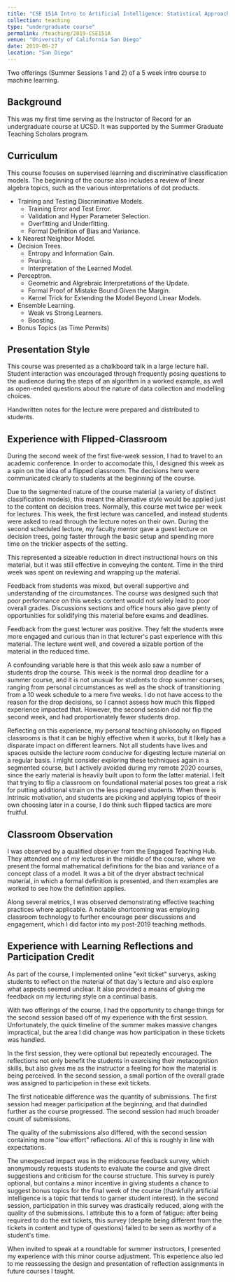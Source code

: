 ```yaml
---
title: "CSE 151A Intro to Artificial Intelligence: Statistical Approaches"
collection: teaching
type: "undergraduate course"
permalink: /teaching/2019-CSE151A
venue: "University of California San Diego"
date: 2019-06-27
location: "San Diego"
---
```


Two offerings (Summer Sessions 1 and 2) of a 5 week intro course to machine learning.

## Background

This was my first time serving as the Instructor of Record for an undergraduate course at UCSD. It was supported by the Summer Graduate Teaching Scholars program.

## Curriculum

This course focuses on supervised learning and discriminative classification models. The beginning of the course also includes a review of linear algebra topics, such as the various interpretations of dot products.

* Training and Testing Discriminative Models.
    * Training Error and Test Error.
    * Validation and Hyper Parameter Selection.
    * Overfitting and Underfitting.
    * Formal Definition of Bias and Variance.
* k Nearest Neighbor Model.
* Decision Trees.
    * Entropy and Information Gain.
    * Pruning.
    * Interpretation of the Learned Model.
* Perceptron.
    * Geometric and Algrebraic Interpretations of the Update.
    * Formal Proof of Mistake Bound Given the Margin.
    * Kernel Trick for Extending the Model Beyond Linear Models.
* Ensemble Learning.
    * Weak vs Strong Learners.
    * Boosting.
* Bonus Topics (as Time Permits)
    

## Presentation Style

This course was presented as a chalkboard talk in a large lecture hall. Student interaction was encouraged through frequently posing questions to the audience during the steps of an algorithm in a worked example, as well as open-ended questions about the nature of data collection and modelling choices.

Handwritten notes for the lecture were prepared and distributed to students.

## Experience with Flipped-Classroom

During the second week of the first five-week session, I had to travel to an academic conference. In order to accomodate this, I designed this week as a spin on the idea of a flipped classroom. The decisions here were communicated clearly to students at the beginning of the course.

Due to the segmented nature of the course material (a variety of distinct classification models), this meant the alternative style would be applied just to the content on decision trees. Normally, this course met twice per week for lectures. This week, the first lecture was cancelled, and instead students were asked to read through the lecture notes on their own. During the second scheduled lecture, my faculty mentor gave a guest lecture on decision trees, going faster through the basic setup and spending more time on the trickier aspects of the setting. 

This represented a sizeable reduction in direct instructional hours on this material, but it was still effective in conveying the content. Time in the third week was spent on reviewing and wrapping up the material.

Feedback from students was mixed, but overall supportive and understanding of the circumstances. The course was designed such that poor performance on this weeks content would not solely lead to poor overall grades. Discussions sections and office hours also gave plenty of opportunities for solidifying this material before exams and deadlines.

Feedback from the guest lecturer was positive. They felt the students were more engaged and curious than in that lecturer's past experience with this material. The lecture went well, and covered a sizable portion of the material in the reduced time.


A confounding variable here is that this week aslo saw a number of students drop the course. This week is the normal drop deadline for a summer course, and it is not unusual for students to drop summer courses, ranging from personal circumstances as well as the shock of transitioning from a 10 week schedule to a mere five weeks. I do not have access to the reason for the drop decisions, so I cannot assess how much this flipped experience impacted that. However, the second session did not flip the second week, and had proportionately fewer students drop.

Reflecting on this experience, my personal teaching philosophy on flipped classrooms is that it can be highly effective when it works, but it likely has a disparate impact on different learners. Not all students have lives and spaces outside the lecture room conducive for digesting lecture material on a regular basis. I might consider exploring these techniques again in a segmented course, but I actively avoided during my remote 2020 courses, since the early material is heavily built upon to form the latter material. I felt that trying to flip a classroom on foundational material poses too great a risk for putting additional strain on the less prepared students. When there is intrinsic motivation, and students are picking and applying topics of theoir own choosing later in a course, I do think such flipped tactics are more fruitful.

## Classroom Observation

I was observed by a qualified observer from the Engaged Teaching Hub. They attended one of my lectures in the middle of the course, where we present the formal mathematical definitions for the bias and variance of a concept class of a model. It was a bit of the dryer abstract technical material, in which a formal definition is presented, and then examples are worked to see how the definition applies.

Along several metrics, I was observed demonstrating effective teaching practices where applicable. A notable shortcoming was employing classroom technology to further encourage peer discussions and engagement, which I did factor into my post-2019 teaching methods.

## Experience with Learning Reflections and Participation Credit

As part of the course, I implemented online "exit ticket" surverys, asking students to reflect on the material of that day's lecture and  also explore what aspects seemed unclear. It also provided a means of giving me feedback on my lecturing style on a continual basis.

With two offerings of the course, I had the opportunity to change things for the second session based off of my experience with the first session. Unfortunately, the quick timeline of the summer makes massive changes impractical, but the area I did change was how participation in these tickets was handled.

In the first session, they were optional but repeatedly encouraged. The reflections not only benefit the students in exercising their metacognition skills, but also gives me as the instructor a feeling for how the material is being perceived. In the second session, a small portion of the overall grade was assigned to participation in these exit tickets.

The first noticeable difference was the quantity of submissions. The first session had meager participation at the beginning, and that dwindled further as the course progressed. The second session had much broader count of submissions.

The quality of the submissions also differed, with the second session containing more "low effort" reflections. All of this is roughly in line with expectations.

The unexpected impact was in the midcourse feedback survey, which anonymously requests students to evaluate the course and give direct suggestions and criticism for the course structure. This survey is purely optional, but contains a minor incentive in giving students a chance to suggest bonus topics for the final week of the course (thankfully artificial intelligence is a topic that tends to garner student interest). In the second session, participation in this survey was drastically reduced, along with the quality of the submissions. I attribute this to a form of fatigue: after being required to do the exit tickets, this survey (despite being different from the tickets in content and type of questions) failed to be seen as worthy of a student's time. 

When invited to speak at a roundtable for summer instructors, I presented my experience with this minor course adjustment. This experience also led to me reassessing the design and presentation of reflection assignments in future courses I taught.
